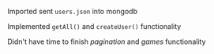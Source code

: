 Imported sent `users.json` into mongodb

Implemented `getAll()` and `createUser()` functionality

Didn't have time to finish _pagination_ and _games_ functionality